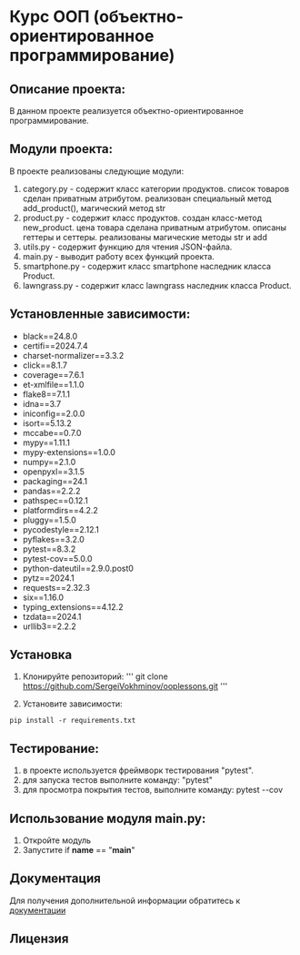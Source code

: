 # Курс ООП (объектно-ориентированное программирование)

## Описание проекта:

В данном проекте реализуется объектно-ориентированное программирование.

## Модули проекта:

В проекте реализованы следующие модули:
1. category.py - содержит класс категории продуктов. список товаров сделан приватным атрибутом. реализован специальный метод add_product(), магический метод str
2. product.py - содержит класс продуктов. создан класс-метод new_product. цена товара сделана приватным атрибутом. описаны геттеры и сеттеры. реализованы магические методы str и add
3. utils.py - содержит функцию для чтения JSON-файла.
4. main.py - выводит работу всех функций проекта.
5. smartphone.py - содержит класс smartphone наследник класса Product.
6. lawngrass.py - содержит класс lawngrass наследник класса Product.

## Установленные зависимости:
- black==24.8.0
- certifi==2024.7.4
- charset-normalizer==3.3.2
- click==8.1.7
- coverage==7.6.1
- et-xmlfile==1.1.0
- flake8==7.1.1
- idna==3.7
- iniconfig==2.0.0
- isort==5.13.2
- mccabe==0.7.0
- mypy==1.11.1
- mypy-extensions==1.0.0
- numpy==2.1.0
- openpyxl==3.1.5
- packaging==24.1
- pandas==2.2.2
- pathspec==0.12.1
- platformdirs==4.2.2
- pluggy==1.5.0
- pycodestyle==2.12.1
- pyflakes==3.2.0
- pytest==8.3.2
- pytest-cov==5.0.0
- python-dateutil==2.9.0.post0
- pytz==2024.1
- requests==2.32.3
- six==1.16.0
- typing_extensions==4.12.2
- tzdata==2024.1
- urllib3==2.2.2

## Установка

1. Клонируйте репозиторий:
'''
git clone https://github.com/SergeiVokhminov/ooplessons.git
'''

2. Установите зависимости:
```
pip install -r requirements.txt
```

## Тестирование:

1. в проекте используется фреймворк тестирования "pytest".
2. для запуска тестов выполните команду: "pytest"
3. для просмотра покрытия тестов, выполните команду: pytest --cov

## Использование модуля main.py:

1. Откройте модуль
2. Запустите if __name__ == "__main__"

## Документация

Для получения дополнительной информации обратитесь к [документации](README.md)

## Лицензия
